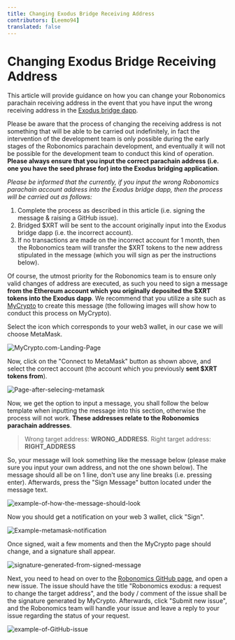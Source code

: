 ```yaml
---
title: Changing Exodus Bridge Receiving Address
contributors: [Leemo94]
translated: false
---
```

# Changing Exodus Bridge Receiving Address
This article will provide guidance on how you can change your Robonomics parachain receiving address in the event that you have input the wrong receiving address in the [Exodus bridge dapp](https://dapp.robonomics.network/#/exodus).

Please be aware that the process of changing the receiving address is not something that will be able to be carried out indefinitely, in fact the intervention of the development team is only possible during the early stages of the Robonomics parachain development, and eventually it will not be possible for the development team to conduct this kind of operation. **Please always ensure that you input the correct parachain address (i.e. one you have the seed phrase for) into the Exodus bridging application**.

*Please be informed that the currently, if you input the wrong Robonomics parachain account address into the Exodus bridge dapp, then the process will be carried out as follows:*

1. Complete the process as described in this article (i.e. signing the message & raising a GitHub issue).
2. Bridged $XRT will be sent to the account originally input into the Exodus bridge dapp (i.e. the incorrect account).
3. If no transactions are made on the incorrect account for 1 month, then the Robonomics team will transfer the $XRT tokens to the new address stipulated in the message (which you will sign as per the instructions below).

Of course, the utmost priority for the Robonomics team is to ensure only valid changes of address are executed, as such you need to sign a message **from the Ethereum account which you originally deposited the $XRT tokens into the Exodus dapp**. We recommend that you utilize a site such as [MyCrypto](https://app.mycrypto.com/sign-message) to create this message (the following images will show how to conduct this process on MyCrypto).

Select the icon which corresponds to your web3 wallet, in our case we will choose MetaMask.

![MyCrypto.com-Landing-Page](https://i.imgur.com/fyJyBG0.png)

Now, click on the "Connect to MetaMask" button as shown above, and select the correct account (the account which you previously **sent $XRT tokens from**).

![Page-after-selecing-metamask](https://i.imgur.com/1rd6izf.png)

Now, we get the option to input a message, you shall follow the below template when inputting the message into this section, otherwise the process will not work. **These addresses relate to the Robonomics parachain addresses**.

>Wrong target address: **WRONG_ADDRESS**. Right target address: **RIGHT_ADDRESS**

So, your message will look something like the message below (please make sure you input your own address, and not the one shown below). The message should all be on 1 line, don't use any line breaks (i.e. pressing enter). Afterwards, press the "Sign Message" button located under the message text.

![example-of-how-the-message-should-look](https://i.imgur.com/jb1YqLs.png)

Now you should get a notification on your web 3 wallet, click "Sign".

![Example-metamask-notification](https://i.imgur.com/GTHEYTs.png)

Once signed, wait a few moments and then the MyCrypto page should change, and a signature shall appear.

![signature-generated-from-signed-message](https://i.imgur.com/JemAEPm.png)

Next, you need to head on over to the [Robonomics GitHub page](https://github.com/airalab/robonomics/issues/new), and open a new issue. The issue should have the title "Robonomics exodus: a request to change the target address", and the body / comment of the issue shall be the signature generated by MyCrypto. Afterwards, click "Submit new issue", and the Robonomics team will handle your issue and leave a reply to your issue regarding the status of your request.

![example-of-GitHub-issue](https://i.imgur.com/6ZHSFRw.png)